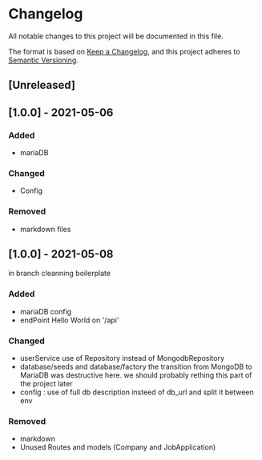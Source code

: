 # Changelog
All notable changes to this project will be documented in this file.

The format is based on [Keep a Changelog](https://keepachangelog.com/en/1.0.0/),
and this project adheres to [Semantic Versioning](https://semver.org/spec/v2.0.0.html).

## [Unreleased]

## [1.0.0] - 2021-05-06
### Added
- mariaDB

### Changed
- Config

### Removed
- markdown files

## [1.0.0] - 2021-05-08
in branch cleanning boilerplate
### Added
- mariaDB config
- endPoint Hello World on '/api'

### Changed
- userService use of Repository instead of MongodbRepository
- database/seeds and database/factory the transition from MongoDB to MariaDB was destructive here.
we should probably rething this part of the project later
- config : use of full db description insteed of db_url and split it between env

### Removed
- markdown
- Unused Routes and models (Company and JobApplication)